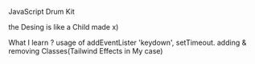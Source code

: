 JavaScript Drum Kit

the Desing is like a Child made x)

What I learn ?
usage of addEventLister 'keydown', setTimeout.
adding & removing Classes(Tailwind Effects in My case)
